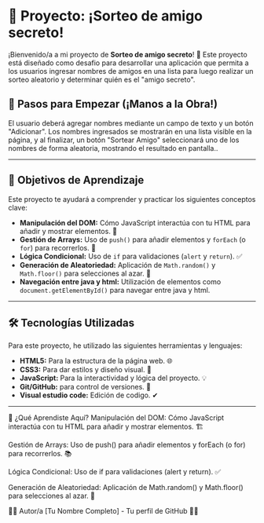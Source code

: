 
# 🚀 Proyecto: ¡Sorteo de amigo secreto! 

¡Bienvenido/a a mi proyecto de **Sorteo de amigo secreto**! 🌟 Este proyecto está diseñado como desafio para desarrollar una aplicación que permita a los usuarios ingresar nombres de amigos en una lista para luego realizar un sorteo aleatorio y determinar quién es el "amigo secreto".

## 🚶 Pasos para Empezar (¡Manos a la Obra!)

El usuario deberá agregar nombres mediante un campo de texto y un botón "Adicionar". Los nombres ingresados se mostrarán en una lista visible en la página, y al finalizar, un botón "Sortear Amigo" seleccionará uno de los nombres de forma aleatoria, mostrando el resultado en pantalla..

---

## 🎯 Objetivos de Aprendizaje

Este proyecto te ayudará a comprender y practicar los siguientes conceptos clave:

* **Manipulación del DOM:** Cómo JavaScript interactúa con tu HTML para añadir y mostrar elementos. 📄
* **Gestión de Arrays:** Uso de `push()` para añadir elementos y `forEach` (o `for`) para recorrerlos. 🧩
* **Lógica Condicional:** Uso de `if` para validaciones (`alert` y `return`). ✅
* **Generación de Aleatoriedad:** Aplicación de `Math.random()` y `Math.floor()` para selecciones al azar. 🎲
* **Navegación entre java y html:** Utilización de elementos como `document.getElementById()` para navegar entre java y html.

---

## 🛠️ Tecnologías Utilizadas

Para este proyecto, he utilizado las siguientes herramientas y lenguajes:

* **HTML5:** Para la estructura de la página web. 🌐
* **CSS3:** Para dar estilos y diseño visual. 🎨
* **JavaScript:** Para la interactividad y lógica del proyecto. 💡
* **Git/GitHub:** para control de versiones. 🐙
* **Visual estudio code:** Edición de codigo. ✔

---

🌟 ¿Qué Aprendiste Aquí?
Manipulación del DOM: Cómo JavaScript interactúa con tu HTML para añadir y mostrar elementos. 🏗️

Gestión de Arrays: Uso de push() para añadir elementos y forEach (o for) para recorrerlos. 📚

Lógica Condicional: Uso de if para validaciones (alert y return). ✅

Generación de Aleatoriedad: Aplicación de Math.random() y Math.floor() para selecciones al azar. 🎲

🙋‍♀️ Autor/a
[Tu Nombre Completo] - Tu perfil de GitHub 👨‍💻 